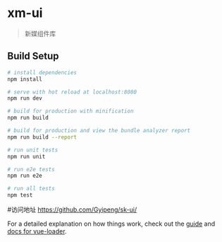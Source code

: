 <!--
 * @Author: gyp
 * @Date: 2023-03-27 14:18:52
 * @LastEditTime: 2023-03-27 16:02:26
 * @LastEditors: gyp
 * @Description: 
 * @FilePath: /smartbi-ui/README.md
 * 可以输入预定的版权声明、个性签名、空行等
-->
# xm-ui

> 新媒组件库

## Build Setup

``` bash
# install dependencies
npm install

# serve with hot reload at localhost:8080
npm run dev

# build for production with minification
npm run build

# build for production and view the bundle analyzer report
npm run build --report

# run unit tests
npm run unit

# run e2e tests
npm run e2e

# run all tests
npm test
```
#访问地址
https://github.com/Gyipeng/sk-ui/

For a detailed explanation on how things work, check out the [guide](http://vuejs-templates.github.io/webpack/) and [docs for vue-loader](http://vuejs.github.io/vue-loader).
